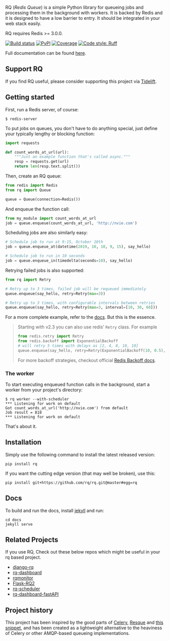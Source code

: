RQ (_Redis Queue_) is a simple Python library for queueing jobs and processing
them in the background with workers.  It is backed by Redis and it is designed
to have a low barrier to entry.  It should be integrated in your web stack
easily.

RQ requires Redis >= 3.0.0.

[![Build status](https://github.com/rq/rq/workflows/Test/badge.svg)](https://github.com/rq/rq/actions?query=workflow%3A%22Test%22)
[![PyPI](https://img.shields.io/pypi/pyversions/rq.svg)](https://pypi.python.org/pypi/rq)
[![Coverage](https://codecov.io/gh/rq/rq/branch/master/graph/badge.svg)](https://codecov.io/gh/rq/rq)
[![Code style: Ruff](https://img.shields.io/endpoint?url=https://raw.githubusercontent.com/astral-sh/ruff/main/assets/badge/v2.json)](https://github.com/astral-sh/ruff)


Full documentation can be found [here][d].


## Support RQ

If you find RQ useful, please consider supporting this project via [Tidelift](https://tidelift.com/subscription/pkg/pypi-rq?utm_source=pypi-rq&utm_medium=referral&utm_campaign=readme).


## Getting started

First, run a Redis server, of course:

```console
$ redis-server
```

To put jobs on queues, you don't have to do anything special, just define
your typically lengthy or blocking function:

```python
import requests

def count_words_at_url(url):
    """Just an example function that's called async."""
    resp = requests.get(url)
    return len(resp.text.split())
```

Then, create an RQ queue:

```python
from redis import Redis
from rq import Queue

queue = Queue(connection=Redis())
```

And enqueue the function call:

```python
from my_module import count_words_at_url
job = queue.enqueue(count_words_at_url, 'http://nvie.com')
```

Scheduling jobs are also similarly easy:

```python
# Schedule job to run at 9:15, October 10th
job = queue.enqueue_at(datetime(2019, 10, 10, 9, 15), say_hello)

# Schedule job to run in 10 seconds
job = queue.enqueue_in(timedelta(seconds=10), say_hello)
```

Retrying failed jobs is also supported:

```python
from rq import Retry

# Retry up to 3 times, failed job will be requeued immediately
queue.enqueue(say_hello, retry=Retry(max=3))

# Retry up to 3 times, with configurable intervals between retries
queue.enqueue(say_hello, retry=Retry(max=3, interval=[10, 30, 60]))
```

For a more complete example, refer to the [docs][d].  But this is the essence.

> Starting with v2.3 you can also use redis' `Retry` class. For example
> ```python
> from redis.retry import Retry
> from redis.backoff import ExponentialBackoff
> # will retry 5 times with delays as [2, 4, 8, 10, 10]
> queue.enqueue(say_hello, retry=Retry(ExponentialBackoff(10, 0.5), 5))
> ```
> For more backoff strategies, checkout official [Redis Backoff docs](https://redis-py.readthedocs.io/en/stable/backoff.html#backoff-label).

### The worker

To start executing enqueued function calls in the background, start a worker
from your project's directory:

```console
$ rq worker --with-scheduler
*** Listening for work on default
Got count_words_at_url('http://nvie.com') from default
Job result = 818
*** Listening for work on default
```

That's about it.


## Installation

Simply use the following command to install the latest released version:

    pip install rq

If you want the cutting edge version (that may well be broken), use this:

    pip install git+https://github.com/rq/rq.git@master#egg=rq


## Docs

To build and run the docs, install [jekyll](https://jekyllrb.com/docs/) and run:

```shell
cd docs
jekyll serve
```

## Related Projects

If you use RQ, Check out these below repos which might be useful in your rq based project.

- [django-rq](https://github.com/rq/django-rq)
- [rq-dashboard](https://github.com/Parallels/rq-dashboard)
- [rqmonitor](https://github.com/pranavgupta1234/rqmonitor)
- [Flask-RQ2](https://github.com/rq/Flask-RQ2)
- [rq-scheduler](https://github.com/rq/rq-scheduler)
- [rq-dashboard-fastAPI](https://github.com/Hannes221/rq-dashboard-fast)



## Project history

This project has been inspired by the good parts of [Celery][1], [Resque][2]
and [this snippet][3], and has been created as a lightweight alternative to the
heaviness of Celery or other AMQP-based queueing implementations.


[d]: http://python-rq.org/
[m]: http://pypi.python.org/pypi/mailer
[p]: http://docs.python.org/library/pickle.html
[1]: http://docs.celeryq.dev/
[2]: https://github.com/resque/resque
[3]: https://github.com/fengsp/flask-snippets/blob/1f65833a4291c5b833b195a09c365aa815baea4e/utilities/rq.py

